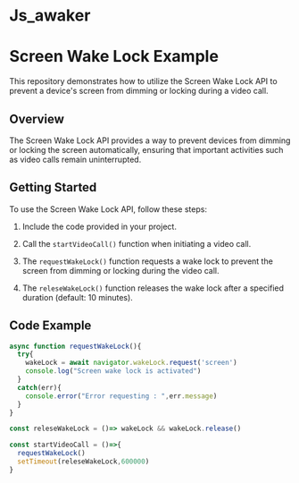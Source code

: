 # Js_awaker

# Screen Wake Lock Example

This repository demonstrates how to utilize the Screen Wake Lock API to prevent a device's screen from dimming or locking during a video call. 

## Overview

The Screen Wake Lock API provides a way to prevent devices from dimming or locking the screen automatically, ensuring that important activities such as video calls remain uninterrupted.

## Getting Started

To use the Screen Wake Lock API, follow these steps:

1. Include the code provided in your project.

2. Call the `startVideoCall()` function when initiating a video call.

3. The `requestWakeLock()` function requests a wake lock to prevent the screen from dimming or locking during the video call.

4. The `releseWakeLock()` function releases the wake lock after a specified duration (default: 10 minutes).

## Code Example

```javascript
async function requestWakeLock(){
  try{
    wakeLock = await navigator.wakeLock.request('screen')
    console.log("Screen wake lock is activated")
  }
  catch(err){
    console.error("Error requesting : ",err.message)
  }
}

const releseWakeLock = ()=> wakeLock && wakeLock.release()

const startVideoCall = ()=>{
  requestWakeLock()
  setTimeout(releseWakeLock,600000)
}
